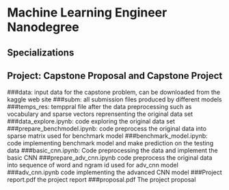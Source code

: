 # Machine Learning Engineer Nanodegree
## Specializations
## Project: Capstone Proposal and Capstone Project

###data: 
input data for the capstone problem, can be downloaded from the kaggle web site
###subm: 
all submission files produced by different models
###temps_res: 
temppral file after the data preprocessing such as vocabulary and sparse vectors reprensenting the original data set
###data_explore.ipynb: 
code exploring the original data set
###prepare_benchmodel.ipynb: 
code preprocess the original data into sparse matrix used for benchmark model 
###benchmark_model.ipynb: 
code implementing benchmark model and make prediction on the testing data
###basic_cnn.ipynb: 
Code preprocessing the data and implement the basic CNN
###prepare_adv_cnn.ipynb
code preprocess the original data into sequence of word and ngram id used for adv_cnn model
###adv_cnn.ipynb
code implementing the advanced CNN model
###Project report.pdf
the project report
###proposal.pdf
The project proposal

